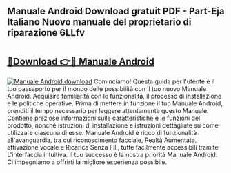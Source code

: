 ## Manuale Android Download gratuit PDF - Part-Eja Italiano Nuovo manuale del proprietario di riparazione 6LLfv

# <h2><a href="http://dfdh1hs.blite.top/?on=Manuale+Android">🔗Download 👉🔴 Manuale Android</a></h2>

[![Manuale Android download](https://i.imgur.com/lujVjoI.png)](http://dfdh1hs.blite.top/?on=Manuale+Android)
Cominciamo! Questa guida per l'utente è il tuo passaporto per il mondo delle possibilità con il tuo nuovo Manuale Android. Acquisire familiarità con le funzionalità, il processo di installazione e le politiche operative. Prima di mettere in funzione il tuo Manuale Android, prenditi il tempo necessario per leggere attentamente questo Manuale. Contiene preziose informazioni sulle caratteristiche e le funzioni del prodotto, nonché istruzioni di installazione e istruzioni dettagliate su come utilizzare ciascuna di esse. Manuale Android è ricco di funzionalità all'avanguardia, tra cui riconoscimento facciale, Realtà Aumentata, attivazione vocale e Ricarica Senza Fili, tutte facilmente accessibili tramite L'interfaccia intuitiva. Il tuo successo è la nostra priorità Manuale Android. Ci impegniamo a offrirti la migliore esperienza possibile.
